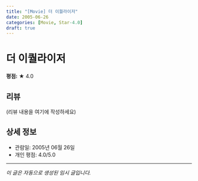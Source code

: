```yaml
---
title: "[Movie] 더 이퀄라이저"
date: 2005-06-26
categories: [Movie, Star-4.0]
draft: true
---
```


# 더 이퀄라이저

**평점:** ★ 4.0

## 리뷰

(리뷰 내용을 여기에 작성하세요)

## 상세 정보

- 관람일: 2005년 06월 26일
- 개인 평점: 4.0/5.0

---

*이 글은 자동으로 생성된 임시 글입니다.*
